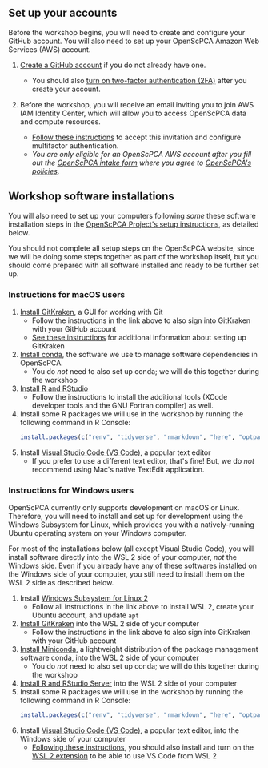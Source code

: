 


## Set up your accounts

Before the workshop begins, you will need to create and configure your GitHub account.
You will also need to set up your OpenScPCA Amazon Web Services (AWS) account.

<!-- Relative links need to use html since this document is rendered via %include% -->
1. [Create a GitHub account](github_gitkraken_setup_instructions.html#creating-a-github-account) if you do not already have one.
    - You should also [turn on two-factor authentication (2FA)](github_gitkraken_setup_instructions.html#enabling-two-factor-authentication-2fa-on-github) after you create your account.

2. Before the workshop, you will receive an email inviting you to join AWS IAM Identity Center, which will allow you to access OpenScPCA data and compute resources.
    - [Follow these instructions](https://openscpca.readthedocs.io/en/latest/software-platforms/aws/joining-aws/) to accept this invitation and configure multifactor authentication.
    - _You are only eligible for an OpenScPCA AWS account after you fill out the [OpenScPCA intake form](https://share.hsforms.com/1MlLtkGYSQa6j23HY_0fKaw336z0) where you agree to [OpenScPCA's policies](https://openscpca.readthedocs.io/en/latest/policies/)._

## Workshop software installations

You will also need to set up your computers following _some_ these software installation steps in the [OpenScPCA Project's setup instructions](https://openscpca.readthedocs.io/en/latest/technical-setup/), as detailed below.

You should not complete all setup steps on the OpenScPCA website, since we will be doing some steps together as part of the workshop itself, but you should come prepared with all software installed and ready to be further set up.

### Instructions for macOS users

1. [Install GitKraken](https://openscpca.readthedocs.io/en/latest/technical-setup/install-a-git-client/#install-gitkraken), a GUI for working with Git
    - Follow the instructions in the link above to also sign into GitKraken with your GitHub account
    - [See these instructions](github_gitkraken_setup_instructions.html#setting-up-gitkraken) for additional information about setting up GitKraken
2. [Install conda](https://openscpca.readthedocs.io/en/latest/technical-setup/environment-setup/setup-conda/#install-conda), the software we use to manage software dependencies in OpenScPCA.
    - You do _not_ need to also set up conda; we will do this together during the workshop
3. [Install R and RStudio](https://openscpca.readthedocs.io/en/latest/technical-setup/environment-setup/install-r-rstudio/#install-r-on-macos)
    - Follow the instructions to install the additional tools (XCode developer tools and the GNU Fortran compiler) as well.
4. Install some R packages we will use in the workshop by running the following command in R Console:
    ```r
    install.packages(c("renv", "tidyverse", "rmarkdown", "here", "optparse"))
    ```
5. Install [Visual Studio Code (VS Code)](https://code.visualstudio.com/), a popular text editor
    - If you prefer to use a different text editor, that's fine!
    But, we do _not_ recommend using Mac's native TextEdit application.


### Instructions for Windows users

OpenScPCA currently only supports development on macOS or Linux.
Therefore, you will need to install and set up for development using the Windows Subsystem for Linux, which provides you with a natively-running Ubuntu operating system on your Windows computer.

For most of the installations below (all except Visual Studio Code), you will install software directly into the WSL 2 side of your computer, _not_ the Windows side.
Even if you already have any of these softwares installed on the Windows side of your computer, you still need to install them on the WSL 2 side as described below.


1. Install [Windows Subsystem for Linux 2](https://openscpca.readthedocs.io/en/latest/technical-setup/install-wsl-2/)
    - Follow all instructions in the link above to install WSL 2, create your Ubuntu account, and update `apt`
2. [Install GitKraken](https://openscpca.readthedocs.io/en/latest/technical-setup/install-a-git-client/#install-gitkraken-on-windows-with-wsl-2) into the WSL 2 side of your computer
    - Follow the instructions in the link above to also sign into GitKraken with your GitHub account
3. [Install Miniconda](https://openscpca.readthedocs.io/en/latest/technical-setup/environment-setup/setup-conda/#install-conda), a lightweight distribution of the package management software conda, into the WSL 2 side of your computer
    - You do _not_ need to also set up conda; we will do this together during the workshop
4. [Install R and RStudio Server](https://openscpca.readthedocs.io/en/latest/technical-setup/environment-setup/install-r-rstudio/) into the WSL 2 side of your computer
5. Install some R packages we will use in the workshop by running the following command in R Console:
    ```r
    install.packages(c("renv", "tidyverse", "rmarkdown", "here", "optparse"))
    ```
6. Install [Visual Studio Code (VS Code)](https://code.visualstudio.com/), a popular text editor, into the Windows side of your computer
    - [Following these instructions](https://code.visualstudio.com/docs/remote/wsl#_getting-started), you should also install and turn on the [WSL 2 extension](https://code.visualstudio.com/docs/remote/wsl#_getting-started) to be able to use VS Code from WSL 2
